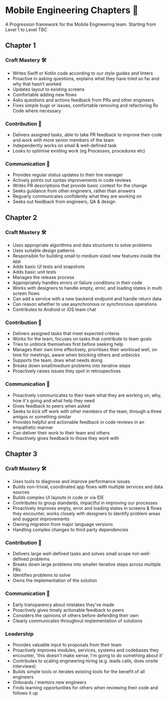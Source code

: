 # Mobile Engineering Chapters 📱
A Progression framework for the Mobile Engineering team. Starting from Level 1 to Level TBC

## Chapter 1

### Craft Mastery 🛠

- Writes Swift or Kotlin code according to our style guides and linters
- Proactive in asking questions, explains what they have tried so far and why that hasn’t worked
- Updates layout to existing screens
- Comfortable adding new flows
- Asks questions and actions feedback from PRs and other engineers
- Fixes simple bugs or issues, comfortable removing and refactoring Rx Code where necessary

### Contribution 🤖

- Delivers assigned tasks, able to take PR feedback to improve their code and work with more senior members of the team
- Independently works on small & well-defined task
- Looks to optimise existing work (eg Processes, procedures etc)

### Communication 💬

- Provides regular status updates to their line manager
- Actively points out syntax improvements in code reviews
- Writes PR descriptions that provide basic context for the change
- Seeks guidance from other engineers, rather than answers
- Reguarly communicates confidently what they are working on
- Seeks out feedback from engineers, QA & design

## Chapter 2

### Craft Mastery 🛠

- Uses appropriate algorithms and data structures to solve problems
- Uses suitable design patterns
- Responsible for building small to medium sized new features inside the app
- Adds basic UI tests and snapshots
- Adds basic unit tests
- Manages the release process
- Appropriately handles errors or failure conditions in their code
- Works with designers to handle empty, error, and loading states in multi screen flows
- Can add a service with a new backend endpoint and handle return data
- Can reason whether to use asynchronous or synchronous operations
- Contributes to Android or iOS team chat

### Contribution 🤖

- Delivers assigned tasks that meet expected criteria
- Works for the team, focuses on tasks that contribute to team goals
- Tries to unblock themselves first before seeking help
- Manages their own time effectively, prioritises their workload well, on time for meetings, aware when blocking others and unblocks
- Supports the team, does what needs doing
- Breaks down small/medium problems into iterative steps
- Proactively raises issues they spot in retrospectives

### Communication 💬

- Proactively communicates to their team what they are working on, why, how it's going and what help they need
- Gives feedback to peers when asked
- Seeks to kick off work with other members of the team, through a three amigos or something similar
- Provides helpful and actionable feedback in code reviews in an empathetic manner
- Can deliver their work to their team and others
- Proactively gives feedback to those they work with

## Chapter 3

### Craft Mastery 🛠

- Uses tools to diagnose and improve performance issues
- Builds non-trivial, coordinated app flows with multiple services and data sources
- Builds complex UI layouts in code or via IDE
- Contributes to group standards, impactful in improving our processes
- Proactively improves empty, error and loading states in screens & flows they encounter, works closely with designers to identify problem areas and suggest improvements
- Owning migration from major language versions
- Handling complex changes to third party dependencies

### Contribution 🤖

- Delivers large well-defined tasks and solves small scope not-well-defined problems
- Breaks down large problems into smaller iterative steps across multiple PRs
- Identifies problems to solve
- Owns the implementation of the solution

### Communication 💬

- Early transparency about mistakes they've made
- Proactively gives timely actionable feedback to peers
- Considers the opinions of others before defending their own
- Clearly communicates throughout implementation of solutions

### Leadership 

- Provides valuable input to proposals from their team
- Proactively improves modules, services, systems and codebases they encounter, 'this doesn't make sense, I'm going to do something about it'
- Contributes to scaling engineering hiring (e.g. leads calls, does onsite interviews)
- Builds simple tools or iterates existing tools for the benefit of all engineers
- Onboards / mentors new engineers
- Finds learning opportunities for others when reviewing their code and follows it up


